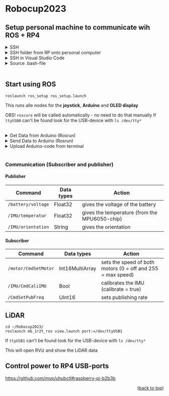 <a name="readme-top"></a>

# Robocup2023

## Setup personal machine to communicate wih ROS + RP4
<details>
<summary>SSH</summary>
<br>
SSH onto RP4

```
ssh -X ubuntu@185.107.14.82
```
```-X``` starts up a proxy X11 server on the remote machine.
</details>

<details>
<summary>SSH folder from RP onto personal computer</summary>
<br>
Create folder (e.g. RP4_files)

```
sshfs ubuntu@185.107.14.82:/ /home/magnus/RP4_files/
```
</details>

<details>
<summary>SSH in Visual Studio Code</summary>
<br>
SSH onto RP4 via VSC

- Open VSC

- Click on green box ('Open a Remote Window') in lower left corner (If this can't be found, be sure that <b>Remote - SSH</b> is installed from Extensions)

- Click 'Connect to Host...'
  
- ubuntu@185.107.14.82
</details>

<details>
<summary>Source .bash-file</summary>
<br>
Every terminal should source it automatically, if not you may do it manually

```
source /home/ubuntu/Robocup2023/catkin_ws/devel/setup.bash
```

<b>Source .bash-file automatically</b>

1. ```nano ~/.bashrc```

2. Go to the bottom (last line should be something like ```source /opt/ros/noetic/setup.bash```)

3. Go under that line and write ```source /home/ubuntu/Robocup2023/catkin_ws/devel/setup.bash```

4. Save and exit

Now with every new shell you open, it will source automatically
</details>

<br />

## Start using ROS
```
roslaunch ros_setup ros_setup.launch
```
This runs alle nodes for the <b>joystick</b>, <b>Arduino</b> and <b>OLED display</b>

OBS! ```roscore``` will be called automatically - no need to do that manually
If ```ttyUSB0``` can't be found look for the USB-device with ```ls /dev/tty*```

<br />

<details>
<summary>Get Data from Arduino (Rosrun)</summary>
<br>
Terminal 3:

```
rostopic list
rostopic echo /voltage
```
</details>

<details>
<summary>Send Data to Arduino (Rosrun)</summary>
<br>
Terminal 3:

```
rostopic list
rostopic pub /motor/CmdSetMotor std_msgs/UInt16 255
```
(Controlling speed: 0 = off and 255 = max speed)
</details>

<details>
<summary>Upload Arduino-code from terminal</summary>
<br>
Using platformio to send code to Arduino

```
cd Robocup2023/arduino/
```
Arduino Micro Pro
```
pio run -e micro -t upload
```

Arduino Mega 2560
```
pio run -e megaatmega2560 -t upload
```
</details>

<br />

### Communication (Subscriber and publisher)

#### <b>Publisher</b>
| Command  | Data types | Action |
| ------------- | ------------- | ------------- |
| ```/battery/voltage```  | Float32  | gives the voltage of the battery  |
| ```/IMU/temperatur```  | Float32  | gives the temperature (from the MPU6050-chip)  |
| ```/IMU/orientation```  | String  | gives the orientation  |

#### <b>Subscriber</b>
| Command  | Data types | Action |
| ------------- | ------------- | ------------- |
| ```/motor/CmdSetMotor```  | Int16MultiArray  | sets the speed of both motors (0 = off and 255 = max speed)  |
| ```/IMU/CmdCaliIMU```  | Bool  | calibrates the IMU (calibrate = true)  |
| ```/CmdSetPubFreq```  | UInt16  | sets publishing rate  |

## LiDAR
```
cd ~/Robocup2023/
roslaunch mb_1r2t_ros view.launch port:=/dev/ttyUSB1
```
If ```ttyUSB1``` can't be found look for the USB-device with ```ls /dev/tty*```

This will open RViz and show the LiDAR data

## Control power to RP4 USB-ports
https://github.com/mvp/uhubctl#raspberry-pi-b2b3b

<p align="right">(<a href="#readme-top">back to top</a>)</p>
